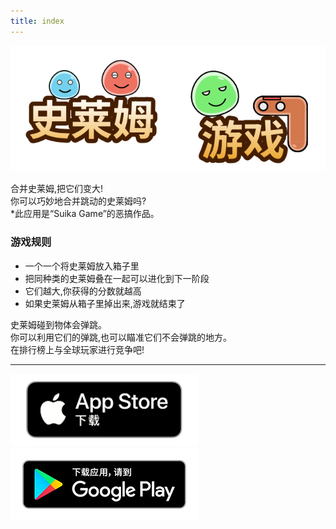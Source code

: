 ```yaml
---
title: index
---
```


![top banner](img_app_logo.cn.png)

合并史莱姆,把它们变大!<br>
你可以巧妙地合并跳动的史莱姆吗?<br>
*此应用是“Suika Game”的恶搞作品。<br>

### 游戏规则
- 一个一个将史莱姆放入箱子里
- 把同种类的史莱姆叠在一起可以进化到下一阶段
- 它们越大,你获得的分数就越高
- 如果史莱姆从箱子里掉出来,游戏就结束了

史莱姆碰到物体会弹跳。<br>
你可以利用它们的弹跳,也可以瞄准它们不会弹跳的地方。<br>
在排行榜上与全球玩家进行竞争吧!<br>

-------

[![App store link](img_appstore_banner.zh.png#imgleft)](https://itunes.apple.com/cn/app/id6470967530?mt=8)[![Google Play link](img_google-play-badge.zh.png#imgleft)](https://play.google.com/store/apps/details?id=jp.hyoromo.slimegame)
<div class="clear clear_box"></div>